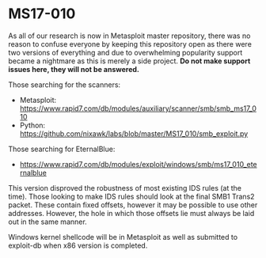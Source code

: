 # MS17-010
As all of our research is now in Metasploit master repository, there was no reason to confuse everyone by keeping this repository open as there were two versions of everything and due to overwhelming popularity support became a nightmare as this is merely a side project. **Do not make support issues here, they will not be answered.**

Those searching for the scanners:

- Metasploit: https://www.rapid7.com/db/modules/auxiliary/scanner/smb/smb_ms17_010
- Python: https://github.com/nixawk/labs/blob/master/MS17_010/smb_exploit.py

Those searching for EternalBlue:

- https://www.rapid7.com/db/modules/exploit/windows/smb/ms17_010_eternalblue

This version disproved the robustness of most existing IDS rules (at the time). Those looking to make IDS rules should look at the final SMB1 Trans2 packet. These contain fixed offsets, however it may be possible to use other addresses. However, the hole in which those offsets lie must always be laid out in the same manner.

Windows kernel shellcode will be in Metasploit as well as submitted to exploit-db when x86 version is completed.
